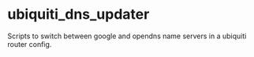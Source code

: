 # ubiquiti_dns_updater
Scripts to switch between google and opendns name servers in a ubiquiti router config.
